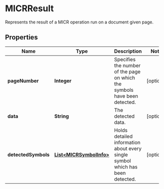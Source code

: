 

# MICRResult

Represents the result of a MICR operation run on a document given page.
## Properties

Name | Type | Description | Notes
------------ | ------------- | ------------- | -------------
**pageNumber** | **Integer** | Specifies the number of the page on which the symbols have been detected. |  [optional]
**data** | **String** | The detected data. |  [optional]
**detectedSymbols** | [**List&lt;MICRSymbolInfo&gt;**](MICRSymbolInfo.md) | Holds detailed information about every single symbol which has been detected. |  [optional]



